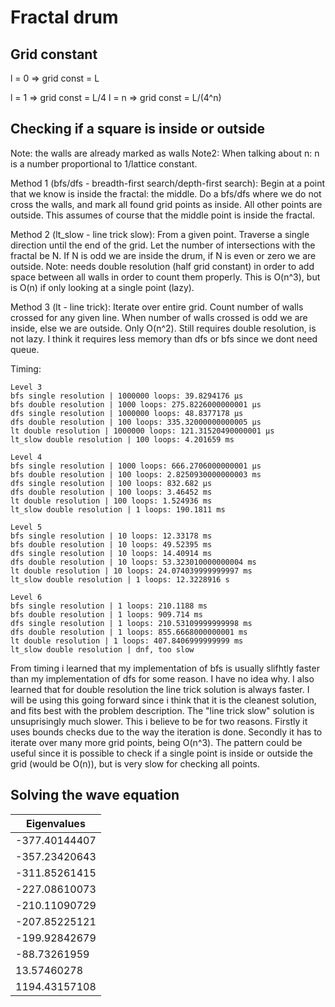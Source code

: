 # Fractal drum

## Grid constant

l = 0 => grid const = L

l = 1 => grid const = L/4
l = n => grid const = L/(4^n)

## Checking if a square is inside or outside

Note: the walls are already marked as walls
Note2: When talking about n: n is a number proportional to 1/lattice constant.

Method 1 (bfs/dfs - breadth-first search/depth-first search):
    Begin at a point that we know is inside the fractal: the middle. Do a bfs/dfs where we do not cross the walls, and mark all found grid points as inside. All other points are outside. This assumes of course that the middle point is inside the fractal.

Method 2 (lt_slow - line trick slow):
    From a given point. Traverse a single direction until the end of the grid. Let the number of intersections with the fractal be N. If N is odd we are inside the drum, if N is even or zero we are outside. Note: needs double resolution (half grid constant) in order to add space between all walls in order to count them properly. This is O(n^3), but is O(n) if only looking at a single point (lazy).

Method 3 (lt - line trick):
    Iterate over entire grid. Count number of walls crossed for any given line. When number of walls crossed is odd we are inside, else we are outside. Only O(n^2). Still requires double resolution, is not lazy. I think it requires less memory than dfs or bfs since we dont need queue.


Timing:
```
Level 3
bfs single resolution | 1000000 loops: 39.8294176 µs
bfs double resolution | 1000 loops: 275.8226000000001 µs
dfs single resolution | 1000000 loops: 48.8377178 µs
dfs double resolution | 100 loops: 335.32000000000005 µs
lt double resolution | 1000000 loops: 121.31520490000001 µs
lt_slow double resolution | 100 loops: 4.201659 ms

Level 4
bfs single resolution | 1000 loops: 666.2706000000001 µs
bfs double resolution | 100 loops: 2.8250930000000003 ms
dfs single resolution | 100 loops: 832.682 µs
dfs double resolution | 100 loops: 3.46452 ms
lt double resolution | 100 loops: 1.524936 ms
lt_slow double resolution | 1 loops: 190.1811 ms

Level 5
bfs single resolution | 10 loops: 12.33178 ms
bfs double resolution | 10 loops: 49.52395 ms
dfs single resolution | 10 loops: 14.40914 ms
dfs double resolution | 10 loops: 53.323010000000004 ms
lt double resolution | 10 loops: 24.074039999999997 ms
lt_slow double resolution | 1 loops: 12.3228916 s

Level 6
bfs single resolution | 1 loops: 210.1188 ms
bfs double resolution | 1 loops: 909.714 ms
dfs single resolution | 1 loops: 210.53109999999998 ms
dfs double resolution | 1 loops: 855.6668000000001 ms
lt double resolution | 1 loops: 407.8406999999999 ms
lt_slow double resolution | dnf, too slow
```

From timing i learned that my implementation of bfs is usually slifhtly faster than my implementation of dfs for some reason. I have no idea why. I also learned that for double resolution the line trick solution is always faster. I will be using this going forward since i think that it is the cleanest solution, and fits best with the problem description. The "line trick slow" solution is unsuprisingly much slower. This i believe to be for two reasons. Firstly it uses bounds checks due to the way the iteration is done. Secondly it has to iterate over many more grid points, being O(n^3). The pattern could be useful since it is possible to check if a single point is inside or outside the grid (would be O(n)), but is very slow for checking all points.

## Solving the wave equation



| Eigenvalues   |
| ------------- |
| -377.40144407 |
| -357.23420643 |
| -311.85261415 |
| -227.08610073 |
| -210.11090729 |
| -207.85225121 |
| -199.92842679 |
| -88.73261959  |
| 13.57460278   |
| 1194.43157108 |